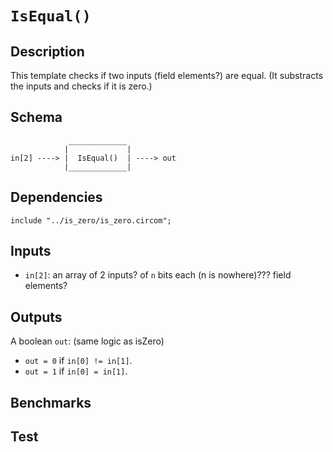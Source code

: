 # `IsEqual()` 

## Description

This template checks if two inputs (field elements?) are equal. (It substracts the inputs and checks if it is zero.)

## Schema

```
             _____________     
            |             |
in[2] ----> |  IsEqual()  | ----> out
            |_____________|     
```

## Dependencies

```
include "../is_zero/is_zero.circom";
```

## Inputs

-  `in[2]`: an array of 2 inputs? of `n` bits each (n is nowhere)??? field elements?

## Outputs

A boolean `out`: (same logic as isZero)
- `out = 0` if `in[0] != in[1]`.
- `out = 1` if `in[0] = in[1]`.

## Benchmarks 

## Test